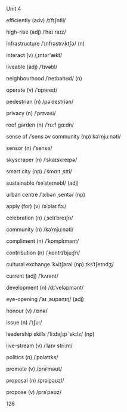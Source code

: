 Unit 4

efficiently (adv) /ɪˈfɪʃntli/

high-rise (adj) /ˈhaɪ raɪz/

infrastructure /ˈɪnfrəstrʌktʃə/ 
(n)

interact (v) /,ɪntər'ækt/

liveable (adj) /ˈlɪvəbl/

neighbourhood /ˈneɪbəhʊd/
(n)

operate (v) /ˈɒpəreɪt/

pedestrian (n) /pəˈdestriən/

privacy (n) /ˈprɪvəsi/

roof garden (n) /ˈru:f gɑ:dn/

sense of /ˈsens əv
community (np) kəˈmju:nəti/

sensor (n) /ˈsensə/

skyscraper (n) /ˈskaɪskreɪpə/

smart city (np) /ˈsmɑ:t ˌsɪti/

sustainable /səˈsteɪnəbl/
(adj)

urban centre /ˈɜ:bən ˌsentə/
(np)

apply (for) (v) /əˈplaɪ fɔ:/

celebration (n) /ˌselɪˈbreɪʃn/

community (n) /kəˈmju:nəti/

compliment (n) /ˈkɒmplɪmənt/

contribution (n) /ˌkɒntrɪˈbju:ʃn/

cultural exchange ˈkʌltʃərəl
(np) ɪksˈtʃeɪndʒ/

current (adj) /ˈkʌrənt/

development (n) /dɪˈveləpmənt/

eye-opening /ˈaɪ ˌəʊpənɪŋ/
(adj)

honour (v) /ˈɒnə/

issue (n) /ˈɪʃu:/

leadership skills /ˈli:dəʃɪp ˈskɪlz/
(np)

live-stream (v) /ˈlaɪv stri:m/

politics (n) /ˈpɒlətɪks/

promote (v) /prəˈməʊt/

proposal (n) /prəˈpəʊzl/

propose (v) /prəˈpəʊz/

126